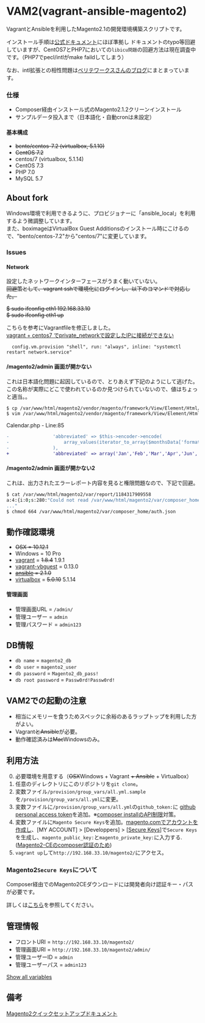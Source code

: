 # VAM2(vagrant-ansible-magento2)
VagrantとAnsibleを利用したMagento2.1の開発環境構築スクリプトです。

インストール手順は[公式ドキュメント](http://devdocs.magento.com/guides/v2.0/install-gde/prereq/integrator_install.html)にほぼ準拠し
ドキュメントのtypo等回避していますが、CentOS7とPHP7においての`libicu問題`の回避方法は現在調査中です。（PHP7でpecl/intlがmake faildしてしまう）

なお、intl拡張との相性問題は[ベリテワークスさんのブログ](https://principle-works.jp/blog/magento2-setup-guide-2016-edition)にまとまっています。

### 仕様
- Composer経由インストール式のMagento2.1.2クリーンインストール
- サンプルデータ投入まで（日本語化・自動cronは未設定）

#### 基本構成
- ~~bento/centos-7.2 (virtualbox, 5.1.10)~~
- ~~CentOS 7.2~~
- centos/7 (virtualbox, 5.1.14)
- CentOS 7.3
- PHP 7.0
- MySQL 5.7

## About fork
Windows環境で利用できるように、プロビジョナーに「ansible_local」を利用するよう微調整しています。  
また、boximageはVirtualBox Guest Additionsのインストール時にこけるので、"bento/centos-7.2"から"centos/7"に変更しています。

### Issues

#### Network
設定したネットワークインターフェースがうまく動いていない。  
~~回避策として、vagrant sshで環境化にログインし、以下のコマンドで対応した。~~

~~$ sudo ifconfig eth1 192.168.33.10~~  
~~$ sudo ifconfig eth1 up~~

こちらを参考にVagrantfileを修正しました。  
[vagrant + centos7 でprivate_networkで設定したIPに接続ができない](http://qiita.com/junqiq/items/a19d3ea48b072a1b28d3)

```ruby:Vagrantfile
  config.vm.provision "shell", run: "always", inline: "systemctl restart network.service"
```

#### /magento2/admin 画面が開かない
これは日本語化問題に起因しているので、とりあえず下記のようにして逃げた。  
この名称が実際にどこで使われているのか見つけられていないので、値はちょっと適当。。

```bash
$ cp /var/www/html/magento2/vendor/magento/framework/View/Element/Html/Calendar.php /var/www/html/magento2/vendor/magento/framework/View/Element/Html/Calendar.php.ori
$ vim /var/www/html/magento2/vendor/magento/framework/View/Element/Html/Calendar.php
```

Calendar.php - Line:85
```diff
-                'abbreviated' => $this->encoder->encode(
-                    array_values(iterator_to_array($monthsData['format']['abbreviated']))
-                ),
+                'abbreviated' => array('Jan','Feb','Mar','Apr','Jun','Jul','Aug','Sep','Oct','Nov','Dec')
```

#### /magento2/admin 画面が開かない2
これは、出力されたエラーレポート内容を見ると権限問題なので、下記で回避。

```bash
$ cat /var/www/html/magento2/var/report/1184317909558
a:4:{i:0;s:280:"Could not read /var/www/html/magento2/var/composer_home/auth.json
..."
$ chmod 664 /var/www/html/magento2/var/composer_home/auth.json
```

## 動作確認環境
- ~~OSX = 10.12.1~~
- Windows = 10 Pro
- [vagrant](https://www.vagrantup.com/) = ~~1.8.4~~ 1.9.1
- [vagrant-vbguest](https://github.com/dotless-de/vagrant-vbguest) = 0.13.0
- ~~[ansible](http://www.ansible.com/) = 2.1.0~~
- [virtualbox](https://www.virtualbox.org/wiki/Downloads) = ~~5.0.10~~ 5.1.14

#### 管理画面
- 管理画面URL = `/admin/`
- 管理ユーザー = `admin`
- 管理パスワード = `admin123`

## DB情報
- `db name` = `magento2_db`
- `db user` = `magento2_user`
- `db password` = `Magento2_db_pass!`
- `db root password` = `Passw0rd!Passw0rd!`

## VAM2での起動の注意
- 相当にメモリーを食うためスペックに余裕のあるラップトップを利用した方がよい。
- Vagrant~~とAnsible~~が必要。
- 動作確認済みは~~Mac~~Windowsのみ。

## 利用方法
0. 必要環境を用意する（~~OSX~~Windows + Vagrant ~~+ Ansible~~ + Virtualbox）
0. 任意のディレクトリにこのリポジトリを`git clone`。
0. 変数ファイル`/provision/group_vars/all.yml.sample`を`/provision/group_vars/all.yml`に変更。
0. 変数ファイルに`/provision/group_vars/all.yml`の`github_token:`に [github personal access token](https://help.github.com/articles/creating-an-access-token-for-command-line-use/)を追加。※[composer installのAPI制限](https://getcomposer.org/doc/articles/troubleshooting.md#api-rate-limit-and-oauth-tokens)対策。
0. 変数ファイルに`Magento Secure Keys`を追加。[magento.comでアカウントを作成し](http://magento.com/)、[MY ACCOUNT] > [Developpers] >
[[Secure Keys](http://www.magentocommerce.com/magento-connect/customerdata/secureKeys/list/)]で`Secure Keys`を生成し、`magento_public_key:`と`magento_private_key:`に入力する.([Magento2-CEのcomposer認証のため](http://devdocs.magento.com/guides/v2.0/install-gde/prereq/integrator_install.html#integrator-first-composer-ce))
0. `vagrant up`して`http://192.168.33.10/magento2/`にアクセス。

### Magento2`Secure Keys`について
Composer経由でのMagento2CEダウンロードには開発者向け認証キー・パスが必要です。

詳しくは[こちら](http://devdocs.magento.com/guides/v2.0/install-gde/prereq/connect-auth.html)を参照してください。

## 管理情報
- フロントURI = `http://192.168.33.10/magento2/`
- 管理画面URI = `http://192.168.33.10/magento2/admin/`
- 管理ユーザーID = `admin`
- 管理ユーザーパス = `admin123`

[Show all variables](provision/group_vars/all.yml.sample)

## 備考
[Magento2クイックセットアップドキュメント](http://devdocs.magento.com/guides/v2.0/install-gde/install-quick-ref.html)
